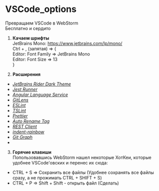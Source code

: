 # VSCode_options

Превращаем VSCode в WebStorm  
Бесплатно и сердито

1) **Качаем шрифты**  
JetBrains Mono: https://www.jetbrains.com/lp/mono/  
Ctrl + , (запятая) => {  
Editor: Font Family => JetBrains Mono  
Editor: Font Size  => 13  
}  

2) **Расширения**
 - [_JetBrains Rider Dark Theme_](https://marketplace.visualstudio.com/items?itemName=EdwinSulaiman.jetbrains-rider-dark-theme)
 - [_Jest Runner_](https://marketplace.visualstudio.com/items?itemName=firsttris.vscode-jest-runner)
 - [_Angular Language Service_](https://marketplace.visualstudio.com/items?itemName=Angular.ng-template)
 - [_GitLens_](https://marketplace.visualstudio.com/items?itemName=eamodio.gitlens)
 - [_ESLint_](https://marketplace.visualstudio.com/items?itemName=dbaeumer.vscode-eslint)
 - [_TSLint_](https://marketplace.visualstudio.com/items?itemName=ms-vscode.vscode-typescript-tslint-plugin)
 - [_Prettier_](https://marketplace.visualstudio.com/items?itemName=esbenp.prettier-vscode)
 - [_Auto Rename Tag_](https://marketplace.visualstudio.com/items?itemName=formulahendry.auto-rename-tag)
 - [_REST Client_](https://marketplace.visualstudio.com/items?itemName=humao.rest-client)
 - [_indent-rainbow_](https://marketplace.visualstudio.com/items?itemName=oderwat.indent-rainbow)
 - [_Git Graph_](https://marketplace.visualstudio.com/items?itemName=mhutchie.git-graph)
- 

3) **Горячие клавиши**  
Попользовавшись WebStorm нашел некоторые ХотКеи, которые удобнее VSCode'овских и перенес их сюда:
- CTRL + S => Сохранить все файлы (Удобнее сохранять все файлы сразу, а не прожимать CTRL + SHIFT + S)
- CTRL + P => Shift + Shift - открыть файл (Сделать)